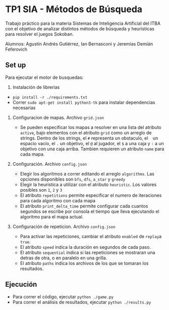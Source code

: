 
# TP1 SIA - Métodos de Búsqueda

Trabajo práctico para la materia Sistemas de Inteligencia Artificial del ITBA con el objetivo de analizar distintos métodos de búsqueda y heurísticas para resolver el juegos Sokoban.

Alumnos: Agustín Andrés Gutiérrez, Ian Bernasconi y Jeremías Demián Feferovich
## Set up
Para ejecutar el motor de busquedas:
1. Instalación de librerias
 - ```pip install -r ./requirements.txt```
 - Correr `sudo apt-get install python3-tk` para instalar dependencias necesarias

1. Configuracion de mapas. Archivo `grid.json`
    - Se pueden especificar los mapas a resolver en una lista del atributo `active`, bajo elementos con el atributo `grid` como un arreglo de strings. Dentro de los strings, el `#` representa un obstaculo, el ` ` un espacio vacio, el `.` un objetivo, el `@` al jugador, el `$` a una caja y `:` a un objetivo con una caja arriba. Tambien requieren un atributo `name` para cada mapa.

2. Configuración. Archivo `config.json`
    - Elegir los algoritmos a correr editando el arreglo `algorithms`. Las opciones disponibles son `bfs`, `dfs`, `a_star` y `greedy`
    - Elegir la heurística a utilizar con el atributo `heuristic`. Los valores posibles son `1`, `2` y `3`
    - El atributo `repetitions` permite especificar el numero de iteraciones para cada algoritmo con cada mapa
    - El atributo `print_delta_time` permite configurar cada cuantos segundos se escribe por consola el tiempo que lleva ejecutando el algoritmo para el mapa actual.

3. Configuración de repeticion. Archivo `config.json`
    - Para activar las repeticiones, cambiar el atributo `enabled` de `replay`a `true`. 
    - El atributo `speed` indica la duración en segundos de cada paso.
    - El atributo `sequential` indica si las repeticiones se mostraran una detras de otra, o en paralelo en una grilla.
    - El atributo `paths` indica los archivos de los que se tomaran los resultados.

## Ejecución
- Para correr el código, ejecutar `python ./game.py`
- Para correr el análisis de resultados, ejecutar `python ./results.py`